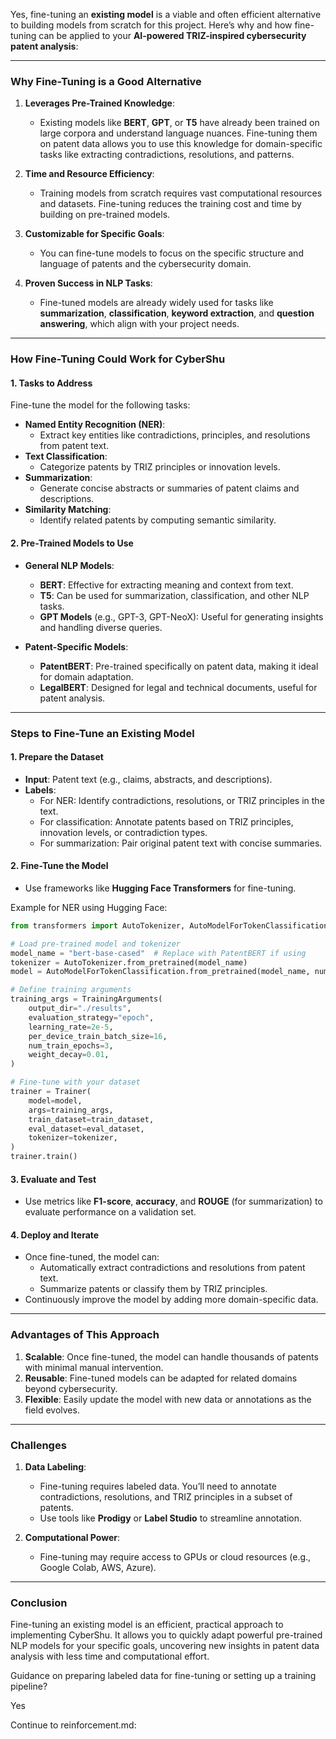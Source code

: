 Yes, fine-tuning an **existing model** is a viable and often efficient alternative to building models from scratch for this project. Here’s why and how fine-tuning can be applied to your **AI-powered TRIZ-inspired cybersecurity patent analysis**:

---

### **Why Fine-Tuning is a Good Alternative**

1. **Leverages Pre-Trained Knowledge**:
   - Existing models like **BERT**, **GPT**, or **T5** have already been trained on large corpora and understand language nuances. Fine-tuning them on patent data allows you to use this knowledge for domain-specific tasks like extracting contradictions, resolutions, and patterns.

2. **Time and Resource Efficiency**:
   - Training models from scratch requires vast computational resources and datasets. Fine-tuning reduces the training cost and time by building on pre-trained models.

3. **Customizable for Specific Goals**:
   - You can fine-tune models to focus on the specific structure and language of patents and the cybersecurity domain.

4. **Proven Success in NLP Tasks**:
   - Fine-tuned models are already widely used for tasks like **summarization**, **classification**, **keyword extraction**, and **question answering**, which align with your project needs.

---

### **How Fine-Tuning Could Work for CyberShu**

#### **1. Tasks to Address**
Fine-tune the model for the following tasks:
- **Named Entity Recognition (NER)**:
  - Extract key entities like contradictions, principles, and resolutions from patent text.
- **Text Classification**:
  - Categorize patents by TRIZ principles or innovation levels.
- **Summarization**:
  - Generate concise abstracts or summaries of patent claims and descriptions.
- **Similarity Matching**:
  - Identify related patents by computing semantic similarity.

#### **2. Pre-Trained Models to Use**
- **General NLP Models**:
  - **BERT**: Effective for extracting meaning and context from text.
  - **T5**: Can be used for summarization, classification, and other NLP tasks.
  - **GPT Models** (e.g., GPT-3, GPT-NeoX): Useful for generating insights and handling diverse queries.
  
- **Patent-Specific Models**:
  - **PatentBERT**: Pre-trained specifically on patent data, making it ideal for domain adaptation.
  - **LegalBERT**: Designed for legal and technical documents, useful for patent analysis.

---

### **Steps to Fine-Tune an Existing Model**

#### **1. Prepare the Dataset**
- **Input**: Patent text (e.g., claims, abstracts, and descriptions).
- **Labels**: 
  - For NER: Identify contradictions, resolutions, or TRIZ principles in the text.
  - For classification: Annotate patents based on TRIZ principles, innovation levels, or contradiction types.
  - For summarization: Pair original patent text with concise summaries.

#### **2. Fine-Tune the Model**
- Use frameworks like **Hugging Face Transformers** for fine-tuning.

Example for NER using Hugging Face:
```python
from transformers import AutoTokenizer, AutoModelForTokenClassification, Trainer, TrainingArguments

# Load pre-trained model and tokenizer
model_name = "bert-base-cased"  # Replace with PatentBERT if using
tokenizer = AutoTokenizer.from_pretrained(model_name)
model = AutoModelForTokenClassification.from_pretrained(model_name, num_labels=num_labels)

# Define training arguments
training_args = TrainingArguments(
    output_dir="./results",
    evaluation_strategy="epoch",
    learning_rate=2e-5,
    per_device_train_batch_size=16,
    num_train_epochs=3,
    weight_decay=0.01,
)

# Fine-tune with your dataset
trainer = Trainer(
    model=model,
    args=training_args,
    train_dataset=train_dataset,
    eval_dataset=eval_dataset,
    tokenizer=tokenizer,
)
trainer.train()
```

#### **3. Evaluate and Test**
- Use metrics like **F1-score**, **accuracy**, and **ROUGE** (for summarization) to evaluate performance on a validation set.

#### **4. Deploy and Iterate**
- Once fine-tuned, the model can:
  - Automatically extract contradictions and resolutions from patent text.
  - Summarize patents or classify them by TRIZ principles.
- Continuously improve the model by adding more domain-specific data.

---

### **Advantages of This Approach**
1. **Scalable**: Once fine-tuned, the model can handle thousands of patents with minimal manual intervention.
2. **Reusable**: Fine-tuned models can be adapted for related domains beyond cybersecurity.
3. **Flexible**: Easily update the model with new data or annotations as the field evolves.

---

### **Challenges**
1. **Data Labeling**:
   - Fine-tuning requires labeled data. You’ll need to annotate contradictions, resolutions, and TRIZ principles in a subset of patents.
   - Use tools like **Prodigy** or **Label Studio** to streamline annotation.

2. **Computational Power**:
   - Fine-tuning may require access to GPUs or cloud resources (e.g., Google Colab, AWS, Azure).

---

### **Conclusion**
Fine-tuning an existing model is an efficient, practical approach to implementing CyberShu. It allows you to quickly adapt powerful pre-trained NLP models for your specific goals, uncovering new insights in patent data analysis with less time and computational effort. 

Guidance on preparing labeled data for fine-tuning or setting up a training pipeline?

Yes

Continue to reinforcement.md: